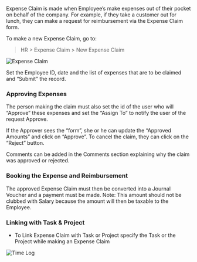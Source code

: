 Expense Claim is made when Employee’s make expenses out of their pocket on
behalf of the company. For example, if they take a customer out for lunch,
they can make a request for reimbursement via the Expense Claim form.

To make a new Expense Claim, go to:

> HR > Expense Claim > New Expense Claim

<img class="screenshot" alt="Expense Claim" src="assets/manual_erpnext_com/img/hr/expense_claim.png">

Set the Employee ID, date and the list of expenses that are to be claimed and
“Submit” the record.

### Approving Expenses

The person making the claim must also set the id of the user who will
“Approve” these expenses and set the “Assign To” to notify the user of the
request Approve.

If the Approver sees the “form”, she or he can update the “Approved Amounts”
and click on “Approve”. To cancel the claim, they can click on the “Reject”
button.

Comments can be added in the Comments section explaining why the claim was
approved or rejected.

### Booking the Expense and Reimbursement

The approved Expense Claim must then be converted into a Journal Voucher and a
payment must be made. Note: This amount should not be clubbed with Salary
because the amount will then be taxable to the Employee.

### Linking with Task & Project

* To Link Expense Claim with Task or Project specify the Task or the Project while making an Expense Claim

<img class="screenshot" alt="Time Log" src="assets/manual_erpnext_com/img/project/project_expense_claim_link.png">

